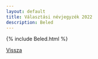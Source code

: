 ```yaml
---
layout: default
title: Választási névjegyzék 2022
description: Beled
---
```


{% include Beled.html %}

[Vissza](./)